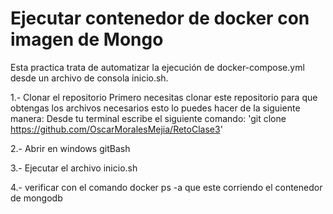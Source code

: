 # Ejecutar contenedor de docker con imagen de Mongo 
Esta practica trata de automatizar la ejecución de docker-compose.yml desde un archivo de consola inicio.sh.


1.- Clonar el repositorio
    Primero necesitas clonar este repositorio para que obtengas los archivos necesarios esto lo puedes hacer de la siguiente manera:
    Desde tu terminal escribe el siguiente comando: 'git clone https://github.com/OscarMoralesMejia/RetoClase3'

2.- Abrir en windows gitBash

3.- Ejecutar el archivo inicio.sh

4.- verificar con el comando docker ps -a que este corriendo el contenedor de mongodb

